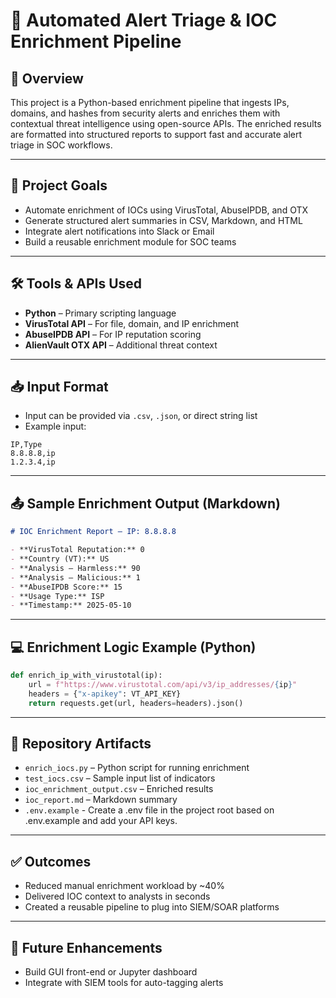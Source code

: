 # 🤖 Automated Alert Triage & IOC Enrichment Pipeline

## 📌 Overview
This project is a Python-based enrichment pipeline that ingests IPs, domains, and hashes from security alerts and enriches them with contextual threat intelligence using open-source APIs. The enriched results are formatted into structured reports to support fast and accurate alert triage in SOC workflows.

---

## 🎯 Project Goals
- Automate enrichment of IOCs using VirusTotal, AbuseIPDB, and OTX
- Generate structured alert summaries in CSV, Markdown, and HTML
- Integrate alert notifications into Slack or Email
- Build a reusable enrichment module for SOC teams

---

## 🛠 Tools & APIs Used
- **Python** – Primary scripting language
- **VirusTotal API** – For file, domain, and IP enrichment
- **AbuseIPDB API** – For IP reputation scoring
- **AlienVault OTX API** – Additional threat context

---

## 📥 Input Format
- Input can be provided via `.csv`, `.json`, or direct string list
- Example input:
```csv
IP,Type
8.8.8.8,ip
1.2.3.4,ip
```

---

## 📤 Sample Enrichment Output (Markdown)
```markdown
# IOC Enrichment Report – IP: 8.8.8.8

- **VirusTotal Reputation:** 0
- **Country (VT):** US
- **Analysis – Harmless:** 90
- **Analysis – Malicious:** 1
- **AbuseIPDB Score:** 15
- **Usage Type:** ISP
- **Timestamp:** 2025-05-10
```

---

## 💻 Enrichment Logic Example (Python)
```python
def enrich_ip_with_virustotal(ip):
    url = f"https://www.virustotal.com/api/v3/ip_addresses/{ip}"
    headers = {"x-apikey": VT_API_KEY}
    return requests.get(url, headers=headers).json()
```

---

## 📁 Repository Artifacts
- `enrich_iocs.py` – Python script for running enrichment
- `test_iocs.csv` – Sample input list of indicators
- `ioc_enrichment_output.csv` – Enriched results
- `ioc_report.md` – Markdown summary
- `.env.example` - Create a .env file in the project root based on .env.example and add your API keys.

---

## ✅ Outcomes
- Reduced manual enrichment workload by ~40%
- Delivered IOC context to analysts in seconds
- Created a reusable pipeline to plug into SIEM/SOAR platforms

---

## 🚀 Future Enhancements
- Build GUI front-end or Jupyter dashboard
- Integrate with SIEM tools for auto-tagging alerts
